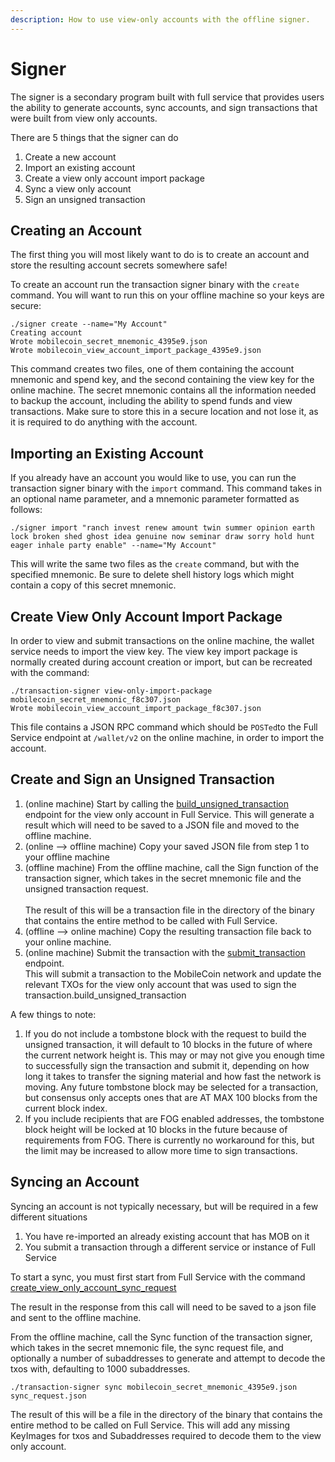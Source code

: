 ```yaml
---
description: How to use view-only accounts with the offline signer.
---
```


# Signer

The signer is a secondary program built with full service that provides users the ability to generate accounts, sync
accounts, and sign transactions that were built from view only accounts.

There are 5 things that the signer can do

1. Create a new account
2. Import an existing account
3. Create a view only account import package
4. Sync a view only account
5. Sign an unsigned transaction

## Creating an Account

The first thing you will most likely want to do is to create an account and store the resulting account secrets
somewhere safe!

To create an account run the transaction signer binary with the `create` command. You will want to run this on your
offline machine so your keys are secure:

`./signer create --name="My Account"`\
`Creating account`\
`Wrote mobilecoin_secret_mnemonic_4395e9.json`\
`Wrote mobilecoin_view_account_import_package_4395e9.json`

This command creates two files, one of them containing the account mnemonic and spend key, and the second containing the
view key for the online machine. The secret mnemonic contains all the information needed to backup the account,
including the ability to spend funds and view transactions. Make sure to store this in a secure location and not lose
it, as it is required to do anything with the account.

## Importing an Existing Account

If you already have an account you would like to use, you can run the transaction signer binary with the `import`
command. This command takes in an optional name parameter, and a mnemonic parameter formatted as follows:

`./signer import "ranch invest renew amount twin summer opinion earth lock broken shed ghost idea genuine now seminar draw sorry hold hunt eager inhale party enable" --name="My Account"`

This will write the same two files as the `create` command, but with the specified mnemonic. Be sure to delete shell
history logs which might contain a copy of this secret mnemonic.

## Create View Only Account Import Package

In order to view and submit transactions on the online machine, the wallet service needs to import the view key. The
view key import package is normally created during account creation or import, but can be recreated with the command:

`./transaction-signer view-only-import-package mobilecoin_secret_mnemonic_f8c307.json`\
`Wrote mobilecoin_view_account_import_package_f8c307.json`

This file contains a JSON RPC command which should be `POSTed`to the Full Service endpoint at `/wallet/v2` on the online
machine, in order to import the account.

## Create and Sign an Unsigned Transaction

1. (online machine) Start by calling
   the [build_unsigned_transaction](../../api-endpoints/v2/transaction/transaction/build_unsigned_transaction.md)
   endpoint for the view only account in Full Service. This will generate a result which will need to be saved to a JSON
   file and moved to the offline machine.
2. (online --> offline machine) Copy your saved JSON file from step 1 to your offline machine
3. (offline machine) From the offline machine, call the Sign function of the transaction signer, which takes in the
   secret mnemonic file and the unsigned transaction request.\
   \
   The result of this will be a transaction file in the directory of the binary that contains the entire method to be
   called with Full Service.
4. (offline --> online machine) Copy the resulting transaction file back to your online machine.
5. (online machine) Submit the transaction with
   the [submit_transaction](../../api-endpoints/v2/transaction/transaction/submit_transaction.md) endpoint.\
   This will submit a transaction to the MobileCoin network and update the relevant TXOs for the view only account that
   was used to sign the transaction.build_unsigned_transaction

A few things to note:

1. If you do not include a tombstone block with the request to build the unsigned transaction, it will default to 10
   blocks in the future of where the current network height is. This may or may not give you enough time to successfully
   sign the transaction and submit it, depending on how long it takes to transfer the signing material and how fast the
   network is moving. Any future tombstone block may be selected for a transaction, but consensus only accepts ones that
   are AT MAX 100 blocks from the current block index.
2. If you include recipients that are FOG enabled addresses, the tombstone block height will be locked at 10 blocks in
   the future because of requirements from FOG. There is currently no workaround for this, but the limit may be
   increased to allow more time to sign transactions.

## Syncing an Account

Syncing an account is not typically necessary, but will be required in a few different situations

1. You have re-imported an already existing account that has MOB on it
2. You submit a transaction through a different service or instance of Full Service

To start a sync, you must first start from Full Service with the
command [create_view_only_account_sync_request](../../api-endpoints/v2/account/view-only-account/create_view_only_account_sync_request.md)

The result in the response from this call will need to be saved to a json file and sent to the offline machine.

From the offline machine, call the Sync function of the transaction signer, which takes in the secret mnemonic file, the
sync request file, and optionally a number of subaddresses to generate and attempt to decode the txos with, defaulting
to 1000 subaddresses.

`./transaction-signer sync mobilecoin_secret_mnemonic_4395e9.json sync_request.json`

The result of this will be a file in the directory of the binary that contains the entire method to be called on Full
Service. This will add any missing KeyImages for txos and Subaddresses required to decode them to the view only account.
